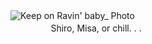 ![Keep on Ravin' baby_ Photo](https://github.com/user-attachments/assets/47a75062-3866-4494-ab20-859eaeac5c7d)ㅤㅤㅤㅤㅤㅤㅤ
ㅤㅤㅤㅤㅤㅤㅤㅤㅤㅤㅤㅤㅤㅤ
ㅤㅤㅤㅤㅤㅤㅤShiro, Misa, or chill. . . 

